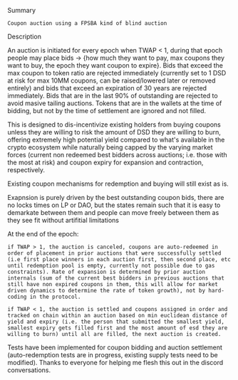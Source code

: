 Summary

    Coupon auction using a FPSBA kind of blind auction

Description

An auction is initiated for every epoch when TWAP < 1, during that epoch people may place bids -> {how much they want to pay, max coupons they want to buy, the epoch they want coupon to expire}. Bids that exceed the max coupon to token ratio are rejected immediately (currently set to 1 DSD at risk for max 10MM coupons, can be raised/lowered later or removed entirely) and bids that exceed an expiration of 30 years are rejected immediately. Bids that are in the last 90% of outstanding are rejected to avoid masive tailing auctions. Tokens that are in the wallets at the time of bidding, but not by the time of settlement are ignored and not filled.

This is designed to dis-incentivize existing holders from buying coupons unless they are willing to risk the amount of DSD they are willing to burn, offering extremely high potential yield compared to what's available in the crypto ecosystem while naturally being capped by the varying market forces (current non redeemed best bidders across auctions; i.e. those with the most at risk) and coupon expiry for expansion and contraction, respectively.

Existing coupon mechanisms for redemption and buying will still exist as is.

Exapnsion is purely driven by the best outstanding coupon bids, there are no locks times on LP or DAO, but the states remain such that it is easy to demarkate between them and people can move freely between them as they see fit without artifitial limitations

At the end of the epoch:

    if TWAP > 1, the auction is canceled, coupons are auto-redeemed in order of placement in prior auctions that were successfully settled (i.e first place winners in each auction first, then second place, etc until redemption pool is empty, currently not possible due to gas constraints). Rate of expansion is determined by prior auction internals (sum of the current best bidders in previous auctions that still have non expired coupons in them, this will allow for market driven dynamics to determine the rate of token growth), not by hard-coding in the protocol.

    if TWAP < 1, the auction is settled and coupons assigned in order and tracked on chain within an auction based on min euclidean distance of yield and expiry (i.e. the person that submitted the smallest yield, smallest expiry gets filled first and the most amount of esd they are willing to burn) until all are filled, the next auction is created.

Tests have been implemented for coupon bidding and auction settlement (auto-redemption tests are in progress, existing supply tests need to be modified). Thanks to everyone for helping me flesh this out in the discord conversations.